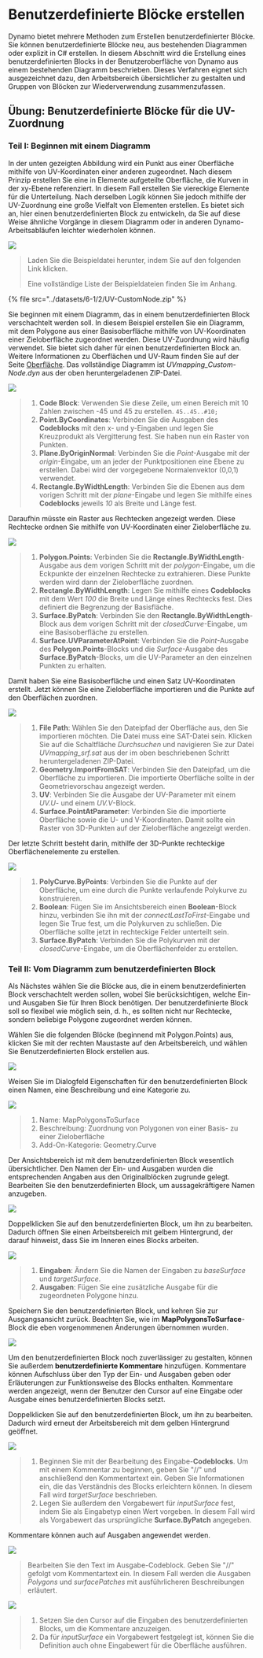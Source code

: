 # Benutzerdefinierte Blöcke erstellen

Dynamo bietet mehrere Methoden zum Erstellen benutzerdefinierter Blöcke. Sie können benutzerdefinierte Blöcke neu, aus bestehenden Diagrammen oder explizit in C# erstellen. In diesem Abschnitt wird die Erstellung eines benutzerdefinierten Blocks in der Benutzeroberfläche von Dynamo aus einem bestehenden Diagramm beschrieben. Dieses Verfahren eignet sich ausgezeichnet dazu, den Arbeitsbereich übersichtlicher zu gestalten und Gruppen von Blöcken zur Wiederverwendung zusammenzufassen.

## Übung: Benutzerdefinierte Blöcke für die UV-Zuordnung

### Teil I: Beginnen mit einem Diagramm

In der unten gezeigten Abbildung wird ein Punkt aus einer Oberfläche mithilfe von UV-Koordinaten einer anderen zugeordnet. Nach diesem Prinzip erstellen Sie eine in Elemente aufgeteilte Oberfläche, die Kurven in der xy-Ebene referenziert. In diesem Fall erstellen Sie viereckige Elemente für die Unterteilung. Nach derselben Logik können Sie jedoch mithilfe der UV-Zuordnung eine große Vielfalt von Elementen erstellen. Es bietet sich an, hier einen benutzerdefinierten Block zu entwickeln, da Sie auf diese Weise ähnliche Vorgänge in diesem Diagramm oder in anderen Dynamo-Arbeitsabläufen leichter wiederholen können.

![](../images/6-1/2/customnodeforuvmappingptI-01.jpg)

> Laden Sie die Beispieldatei herunter, indem Sie auf den folgenden Link klicken.
>
> Eine vollständige Liste der Beispieldateien finden Sie im Anhang.

{% file src="../datasets/6-1/2/UV-CustomNode.zip" %}

Sie beginnen mit einem Diagramm, das in einem benutzerdefinierten Block verschachtelt werden soll. In diesem Beispiel erstellen Sie ein Diagramm, mit dem Polygone aus einer Basisoberfläche mithilfe von UV-Koordinaten einer Zieloberfläche zugeordnet werden. Diese UV-Zuordnung wird häufig verwendet. Sie bietet sich daher für einen benutzerdefinierten Block an. Weitere Informationen zu Oberflächen und UV-Raum finden Sie auf der Seite [Oberfläche](../../5\_essential\_nodes\_and\_concepts/5-2\_geometry-for-computational-design/5-surfaces.md). Das vollständige Diagramm ist _UVmapping_Custom-Node.dyn_ aus der oben heruntergeladenen ZIP-Datei.

![](../images/6-1/2/customnodeforuvmappingptI-02.jpg)

> 1. **Code Block**: Verwenden Sie diese Zeile, um einen Bereich mit 10 Zahlen zwischen -45 und 45 zu erstellen. `45..45..#10;`
> 2. **Point.ByCoordinates**: Verbinden Sie die Ausgaben des **Codeblocks** mit den x- und y-Eingaben und legen Sie Kreuzprodukt als Vergitterung fest. Sie haben nun ein Raster von Punkten.
> 3. **Plane.ByOriginNormal**: Verbinden Sie die _Point_-Ausgabe mit der _origin_-Eingabe, um an jeder der Punktpositionen eine Ebene zu erstellen. Dabei wird der vorgegebene Normalenvektor (0,0,1) verwendet.
> 4. **Rectangle.ByWidthLength**: Verbinden Sie die Ebenen aus dem vorigen Schritt mit der _plane_-Eingabe und legen Sie mithilfe eines **Codeblocks** jeweils _10_ als Breite und Länge fest.

Daraufhin müsste ein Raster aus Rechtecken angezeigt werden. Diese Rechtecke ordnen Sie mithilfe von UV-Koordinaten einer Zieloberfläche zu.

![](../images/6-1/2/customnodeforuvmappingptI-03.jpg)

> 1. **Polygon.Points**: Verbinden Sie die **Rectangle.ByWidthLength**-Ausgabe aus dem vorigen Schritt mit der _polygon_-Eingabe, um die Eckpunkte der einzelnen Rechtecke zu extrahieren. Diese Punkte werden wird dann der Zieloberfläche zuordnen.
> 2. **Rectangle.ByWidthLength**: Legen Sie mithilfe eines **Codeblocks** mit dem Wert _100_ die Breite und Länge eines Rechtecks fest. Dies definiert die Begrenzung der Basisfläche.
> 3. **Surface.ByPatch**: Verbinden Sie den **Rectangle.ByWidthLength**-Block aus dem vorigen Schritt mit der _closedCurve_-Eingabe, um eine Basisoberfläche zu erstellen.
> 4. **Surface.UVParameterAtPoint**: Verbinden Sie die _Point_-Ausgabe des **Polygon.Points**-Blocks und die _Surface_-Ausgabe des **Surface.ByPatch**-Blocks, um die UV-Parameter an den einzelnen Punkten zu erhalten.

Damit haben Sie eine Basisoberfläche und einen Satz UV-Koordinaten erstellt. Jetzt können Sie eine Zieloberfläche importieren und die Punkte auf den Oberflächen zuordnen.

![](../images/6-1/2/customnodeforuvmappingptI-04.jpg)

> 1. **File Path**: Wählen Sie den Dateipfad der Oberfläche aus, den Sie importieren möchten. Die Datei muss eine SAT-Datei sein. Klicken Sie auf die Schaltfläche _Durchsuchen_ und navigieren Sie zur Datei _UVmapping_srf.sat_ aus der im oben beschriebenen Schritt heruntergeladenen ZIP-Datei.
> 2. **Geometry.ImportFromSAT**: Verbinden Sie den Dateipfad, um die Oberfläche zu importieren. Die importierte Oberfläche sollte in der Geometrievorschau angezeigt werden.
> 3. **UV**: Verbinden Sie die Ausgabe der UV-Parameter mit einem _UV.U_\- und einem _UV.V_-Block.
> 4. **Surface.PointAtParameter**: Verbinden Sie die importierte Oberfläche sowie die U- und V-Koordinaten. Damit sollte ein Raster von 3D-Punkten auf der Zieloberfläche angezeigt werden.

Der letzte Schritt besteht darin, mithilfe der 3D-Punkte rechteckige Oberflächenelemente zu erstellen.

![](../images/6-1/2/customnodeforuvmappingptI-05.jpg)

> 1. **PolyCurve.ByPoints**: Verbinden Sie die Punkte auf der Oberfläche, um eine durch die Punkte verlaufende Polykurve zu konstruieren.
> 2. **Boolean**: Fügen Sie im Ansichtsbereich einen **Boolean**-Block hinzu, verbinden Sie ihn mit der _connectLastToFirst_-Eingabe und legen Sie True fest, um die Polykurven zu schließen. Die Oberfläche sollte jetzt in rechteckige Felder unterteilt sein.
> 3. **Surface.ByPatch**: Verbinden Sie die Polykurven mit der _closedCurve_-Eingabe, um die Oberflächenfelder zu erstellen.

### Teil II: Vom Diagramm zum benutzerdefinierten Block

Als Nächstes wählen Sie die Blöcke aus, die in einem benutzerdefinierten Block verschachtelt werden sollen, wobei Sie berücksichtigen, welche Ein- und Ausgaben Sie für Ihren Block benötigen. Der benutzerdefinierte Block soll so flexibel wie möglich sein, d. h., es sollten nicht nur Rechtecke, sondern beliebige Polygone zugeordnet werden können.

Wählen Sie die folgenden Blöcke (beginnend mit Polygon.Points) aus, klicken Sie mit der rechten Maustaste auf den Arbeitsbereich, und wählen Sie Benutzerdefinierten Block erstellen aus.

![](../images/6-1/2/customnodeforuvmappingptII-01.jpg)

Weisen Sie im Dialogfeld Eigenschaften für den benutzerdefinierten Block einen Namen, eine Beschreibung und eine Kategorie zu.

![](../images/6-1/2/customnodeforuvmappingptII-02.jpg)

> 1. Name: MapPolygonsToSurface
> 2. Beschreibung: Zuordnung von Polygonen von einer Basis- zu einer Zieloberfläche
> 3. Add-On-Kategorie: Geometry.Curve

Der Ansichtsbereich ist mit dem benutzerdefinierten Block wesentlich übersichtlicher. Den Namen der Ein- und Ausgaben wurden die entsprechenden Angaben aus den Originalblöcken zugrunde gelegt. Bearbeiten Sie den benutzerdefinierten Block, um aussagekräftigere Namen anzugeben.

![](../images/6-1/2/customnodeforuvmappingptII-03.jpg)

Doppelklicken Sie auf den benutzerdefinierten Block, um ihn zu bearbeiten. Dadurch öffnen Sie einen Arbeitsbereich mit gelbem Hintergrund, der darauf hinweist, dass Sie im Inneren eines Blocks arbeiten.

![](../images/6-1/2/customnodeforuvmappingptII-04.jpg)

> 1. **Eingaben**: Ändern Sie die Namen der Eingaben zu _baseSurface_ und _targetSurface_.
> 2. **Ausgaben**: Fügen Sie eine zusätzliche Ausgabe für die zugeordneten Polygone hinzu.

Speichern Sie den benutzerdefinierten Block, und kehren Sie zur Ausgangsansicht zurück. Beachten Sie, wie im **MapPolygonsToSurface**-Block die eben vorgenommenen Änderungen übernommen wurden.

![](../images/6-1/2/customnodeforuvmappingptII-05.jpg)

Um den benutzerdefinierten Block noch zuverlässiger zu gestalten, können Sie außerdem **benutzerdefinierte Kommentare** hinzufügen. Kommentare können Aufschluss über den Typ der Ein- und Ausgaben geben oder Erläuterungen zur Funktionsweise des Blocks enthalten. Kommentare werden angezeigt, wenn der Benutzer den Cursor auf eine Eingabe oder Ausgabe eines benutzerdefinierten Blocks setzt.

Doppelklicken Sie auf den benutzerdefinierten Block, um ihn zu bearbeiten. Dadurch wird erneut der Arbeitsbereich mit dem gelben Hintergrund geöffnet.

![](../images/6-1/2/customnodeforuvmappingptII-06.jpg)

> 1. Beginnen Sie mit der Bearbeitung des Eingabe-**Codeblocks**. Um mit einem Kommentar zu beginnen, geben Sie "//" und anschließend den Kommentartext ein. Geben Sie Informationen ein, die das Verständnis des Blocks erleichtern können. In diesem Fall wird _targetSurface_ beschrieben.
> 2. Legen Sie außerdem den Vorgabewert für _inputSurface_ fest, indem Sie als Eingabetyp einen Wert vorgeben. In diesem Fall wird als Vorgabewert das ursprüngliche **Surface.ByPatch** angegeben.

Kommentare können auch auf Ausgaben angewendet werden.

![](../images/6-1/2/customnodeforuvmappingptII-07.jpg)

> Bearbeiten Sie den Text im Ausgabe-Codeblock. Geben Sie "//" gefolgt vom Kommentartext ein. In diesem Fall werden die Ausgaben _Polygons_ und _surfacePatches_ mit ausführlicheren Beschreibungen erläutert.

![](../images/6-1/2/customnodeforuvmappingptII-08.jpg)

> 1. Setzen Sie den Cursor auf die Eingaben des benutzerdefinierten Blocks, um die Kommentare anzuzeigen.
> 2. Da für _inputSurface_ ein Vorgabewert festgelegt ist, können Sie die Definition auch ohne Eingabewert für die Oberfläche ausführen.
